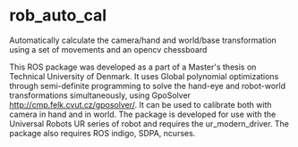 # rob_auto_cal
Automatically calculate the camera/hand and world/base transformation using a set of movements and an opencv chessboard

This ROS package was developed as a part of a Master's thesis on Technical University of Denmark.
It uses Global polynomial optimizations through semi-definite programming to solve the hand-eye and robot-world transformations simultaneously, using GpoSolver http://cmp.felk.cvut.cz/gposolver/.
It can be used to calibrate both with camera in hand and in world.
The package is developed for use with the Universal Robots UR series of robot and requires the ur_modern_driver.
The package also requires ROS indigo, SDPA, ncurses.
